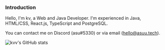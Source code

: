 ### Introduction

Hello, I'm kv, a Web and Java Developer. I'm experienced in Java, HTML/CSS, React.js, TypeScript and PostgreSQL. 

You can contact me on Discord (asu#5330) or via email (hello@asuu.tech).

![kvv's GitHub stats](https://github-readme-stats.vercel.app/api?username=kvv79&show_icons=true&theme=midnight-purple)
